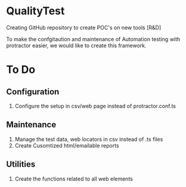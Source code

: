 # QualityTest
Creating GitHub repository to create POC's on new tools [R&amp;D]

To make the confgitaution and maintenance of Automation testing with protractor easier, we would like to create this framework.

# To Do
## Configuration
1. Configure the setup in csv/web page instead of protractor.conf.ts

## Maintenance
1. Manage the test data, web locators in csv instead of .ts files
2. Create Cusomtized html/emailable reports 

## Utilities
1. Create the functions related to all web elements

